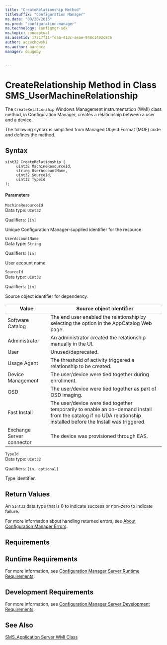 ```yaml
---
title: "CreateRelationship Method"
titleSuffix: "Configuration Manager"
ms.date: "09/20/2016"
ms.prod: "configuration-manager"
ms.technology: configmgr-sdk
ms.topic: conceptual
ms.assetid: 17717f11-feaa-413c-aeae-948c1492c836
author: aczechowski
ms.author: aaroncz
manager: dougeby


---
```

# CreateRelationship Method in Class SMS_UserMachineRelationship
The `CreateRelationship` Windows Management Instrumentation (WMI) class method, in Configuration Manager, creates a relationship between a user and a device.  

 The following syntax is simplified from Managed Object Format (MOF) code and defines the method.  

## Syntax  

```  
sint32 CreateRelationship (  
     uint32 MachineResourceId,  
     string UserAccountName,  
     uint32 SourceId,  
     uint32 TypeId  
);  
```  

#### Parameters  
 `MachineResourceId`  
 Data type: `UInt32`  

 Qualifiers: `[in]`  

 Unique Configuration Manager-supplied identifier for the resource.  

 `UserAccountName`  
 Data type: `String`  

 Qualifiers: `[in]`  

 User account name.  

 `SourceId`  
 Data type: `UInt32`  

 Qualifiers: `[in]`  

 Source object identifier for dependency.  

|Value|Source object identifier|  
|-|-|  
|Software Catalog|The end user enabled the relationship by selecting the option in the AppCatalog Web page.|  
|Administrator|An administrator created the relationship manually in the UI.|  
|User|Unused/deprecated.|  
|Usage Agent|The threshold of activity triggered a relationship to be created.|  
|Device Management|The user/device were tied together during enrollment.|  
|OSD|The user/device were tied together as part of OSD imaging.|  
|Fast Install|The user/device were tied together temporarily to enable an on-demand install from the catalog if no UDA relationship installed before the Install was triggered.|  
|Exchange Server connector|The device was provisioned through EAS.|  

 `TypeId`  
 Data type: `UInt32`  

 Qualifiers: `[in, optional]`  

 Type identifier.  

## Return Values  
 An  `SInt32` data type that is 0 to indicate success or non-zero to indicate failure.  

 For more information about handling returned errors, see [About Configuration Manager Errors](../../../../../develop/core/understand/about-configuration-manager-errors.md).  

## Requirements  

## Runtime Requirements  
 For more information, see [Configuration Manager Server Runtime Requirements](../../../../../develop/core/reqs/server-runtime-requirements.md).  

## Development Requirements  
 For more information, see [Configuration Manager Server Development Requirements](../../../../../develop/core/reqs/server-development-requirements.md).  

## See Also  
 [SMS_Application Server WMI Class](../../../../../develop/reference/apps/sms_application-server-wmi-class.md)   
